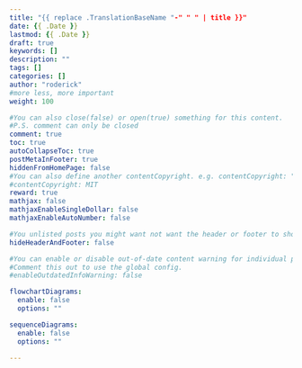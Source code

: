 ```yaml
---
title: "{{ replace .TranslationBaseName "-" " " | title }}"
date: {{ .Date }}
lastmod: {{ .Date }}
draft: true
keywords: []
description: ""
tags: []
categories: []
author: "roderick"
#more less, more important
weight: 100 

#You can also close(false) or open(true) something for this content.
#P.S. comment can only be closed
comment: true
toc: true
autoCollapseToc: true
postMetaInFooter: true
hiddenFromHomePage: false
#You can also define another contentCopyright. e.g. contentCopyright: "This is another copyright."
#contentCopyright: MIT
reward: true
mathjax: false
mathjaxEnableSingleDollar: false
mathjaxEnableAutoNumber: false

#You unlisted posts you might want not want the header or footer to show
hideHeaderAndFooter: false

#You can enable or disable out-of-date content warning for individual post.
#Comment this out to use the global config.
#enableOutdatedInfoWarning: false

flowchartDiagrams:
  enable: false
  options: ""

sequenceDiagrams: 
  enable: false
  options: ""

---
```


<!--more-->
